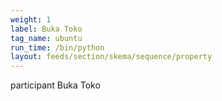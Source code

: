 ```yaml
---
weight: 1
label: Buka Toko
tag_name: ubuntu
run_time: /bin/python
layout: feeds/section/skema/sequence/property
---
```

participant Buka Toko
